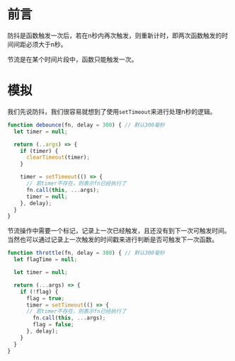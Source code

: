 # 前言

防抖是函数触发一次后，若在n秒内再次触发，则重新计时，即两次函数触发的时间间距必须大于n秒。

节流是在某个时间片段中，函数只能触发一次。

# 模拟

我们先说防抖，我们很容易就想到了使用`setTimeout`来进行处理n秒的逻辑。

```js
function debounce(fn, delay = 300) { // 默认300毫秒
  let timer = null;

  return (..args) => {
    if (timer) {
      clearTimeout(timer);
    }

    timer = setTimeout(() => {
      // 若timer不存在，则表示fn已经执行了
      fn.call(this, ...args);
      timer = null;
    }, delay);
  }
}
```

节流操作中需要一个标记，记录上一次已经触发，且还没有到下一次可触发时间。当然也可以通过记录上一次触发的时间戳来进行判断是否可触发下一次函数。

```js
function throttle(fn, delay = 300) { // 默认300毫秒
  let flagTime = null;

  let timer = null;

  return (...args) => {
    if (!flag) {
      flag = true;
      timer = setTimeout(() => {
      // 若timer不存在，则表示fn已经执行了
        fn.call(this, ...args);
        flag = false;
      }, delay);
    }
  }
}
```
